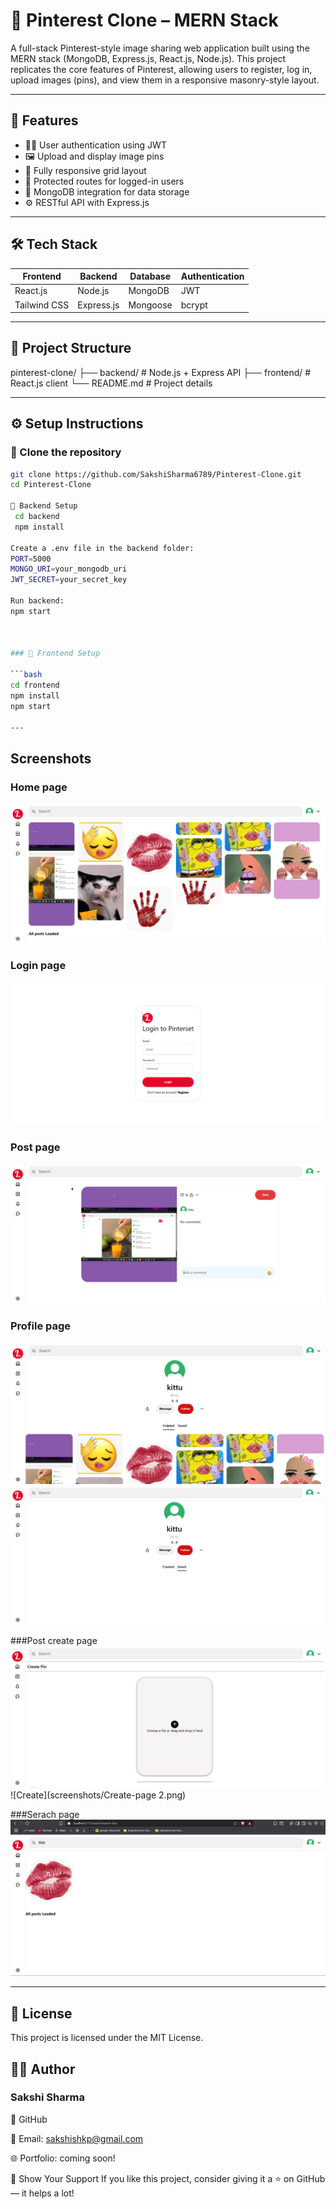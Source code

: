 # 📌 Pinterest Clone – MERN Stack

A full-stack Pinterest-style image sharing web application built using the MERN stack (MongoDB, Express.js, React.js, Node.js). This project replicates the core features of Pinterest, allowing users to register, log in, upload images (pins), and view them in a responsive masonry-style layout.

---

## 🚀 Features

- 🧑‍💻 User authentication using JWT
- 🖼️ Upload and display image pins
- 📱 Fully responsive grid layout
- 🔐 Protected routes for logged-in users
- 💾 MongoDB integration for data storage
- ⚙️ RESTful API with Express.js

---

## 🛠️ Tech Stack

| Frontend | Backend | Database | Authentication |
|----------|---------|----------|----------------|
| React.js | Node.js | MongoDB  | JWT            |
| Tailwind CSS | Express.js | Mongoose | bcrypt |

---
## 📁 Project Structure
pinterest-clone/
├── backend/ # Node.js + Express API
├── frontend/ # React.js client
└── README.md # Project details


---

## ⚙️ Setup Instructions

### 🔹 Clone the repository

```bash
git clone https://github.com/SakshiSharma6789/Pinterest-Clone.git
cd Pinterest-Clone

🔹 Backend Setup
 cd backend
 npm install

Create a .env file in the backend folder:
PORT=5000
MONGO_URI=your_mongodb_uri
JWT_SECRET=your_secret_key

Run backend:
npm start



### 🔹 Frontend Setup

```bash
cd frontend
npm install
npm start

---

```
##  Screenshots
### Home page

![Home](screenshots/home-page.png)

### Login page
![Login](screenshots/Login-page.png)

### Post page 
![Post](screenshots/Post-page.png)

### Profile page
![Profile](screenshots/Profile-created-page.png)
![Profile saved](screenshots/Profile-page-saved.png)

###Post create page
![Create](screenshots/Create-page1.png)
![Create](screenshots/Create-page 2.png)

###Serach page
![Search](screenshots/search-page.png)

---

## 📝 License
This project is licensed under the MIT License.

## 👩‍💻 Author
### Sakshi Sharma

💼 GitHub

📧 Email: sakshishkp@gmail.com

🌐 Portfolio: coming soon!

🌟 Show Your Support
If you like this project, consider giving it a ⭐ on GitHub — it helps a lot!





